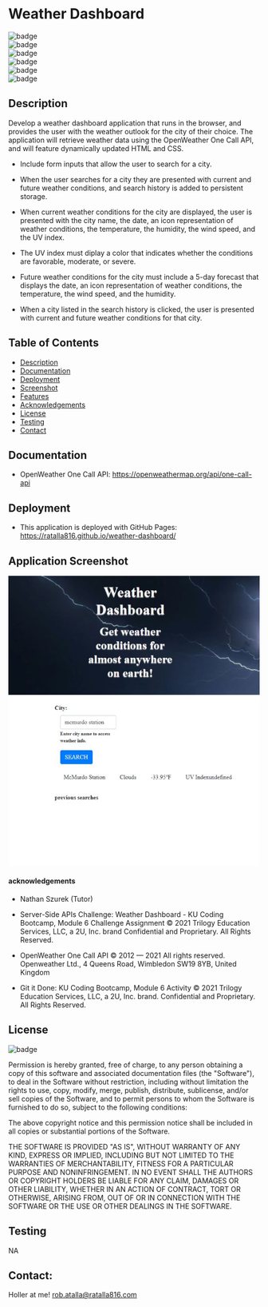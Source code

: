 # Weather Dashboard

![badge](https://img.shields.io/github/languages/top/ratalla816/weather-dashboard)
  <br>
  ![badge](https://img.shields.io/github/languages/count/ratalla816/weather-dashboard)
  <br>
  ![badge](https://img.shields.io/github/issues/ratalla816/weather-dashboard)
  <br>
  ![badge](https://img.shields.io/github/issues-closed/ratalla816/weather-dashboard)
  <br>
  ![badge](https://img.shields.io/github/last-commit/ratalla816/weather-dashboard)
  <br>
  ![badge](https://img.shields.io/badge/license-MIT-important)
  
## Description

  Develop a weather dashboard application that runs in the browser, and provides the user with the weather outlook for the city of their choice. The application will retrieve weather data using the OpenWeather One Call API, and will feature dynamically updated HTML and CSS.

* Include form inputs that allow the user to search for a city.

* When the user searches for a city they are presented with current and future weather conditions, and search history is added to persistent storage.

* When current weather conditions for the city are displayed, the user is presented with the city name, the date, an icon representation of weather conditions, the temperature, the humidity, the wind speed, and the UV index.

* The UV index must diplay a color that indicates whether the conditions are favorable, moderate, or severe.

* Future weather conditions for the city must include a 5-day forecast that displays the date, an icon representation of weather conditions, the temperature, the wind speed, and the humidity.

* When a city listed in the search history is clicked, the user is presented with current and future weather conditions for that city.

## Table of Contents

* [Description](#description)
* [Documentation](#documentation)
* [Deployment](#deployment)
* [Screenshot](#screenshot)
* [Features](#features)
* [Acknowledgements](#acknowledgements)
* [License](#license)
* [Testing](#testing)
* [Contact](#contact)
## Documentation

* OpenWeather One Call API: <https://openweathermap.org/api/one-call-api>

## Deployment

* This application is deployed with GitHub Pages: <https://ratalla816.github.io/weather-dashboard/>

## Application Screenshot

![application screenshot](./assets/images/weather-dashboard-screenshot.jpg)
#### acknowledgements

* Nathan Szurek (Tutor)

* Server-Side APIs Challenge: Weather Dashboard - KU Coding Bootcamp, Module 6 Challenge Assignment © 2021 Trilogy Education Services, LLC, a 2U, Inc.
brand Confidential and Proprietary. All Rights Reserved.

* OpenWeather One Call API © 2012 — 2021 All rights reserved.
Openweather Ltd., 4 Queens Road, Wimbledon SW19 8YB, United Kingdom

* Git it Done: KU Coding Bootcamp, Module 6 Activity © 2021 Trilogy Education Services, LLC, a 2U, Inc. brand. Confidential and Proprietary. All Rights Reserved.

 ## License
  ![badge](https://img.shields.io/badge/license-MIT-important)
  <br>

Permission is hereby granted, free of charge, to any person obtaining a copy of this software and associated documentation files (the "Software"), to deal in the Software without restriction, including without limitation the rights to use, copy, modify, merge, publish, distribute, sublicense, and/or sell copies of the Software, and to permit persons to whom the Software is furnished to do so, subject to the following conditions:

The above copyright notice and this permission notice shall be included in all copies or substantial portions of the Software.

THE SOFTWARE IS PROVIDED "AS IS", WITHOUT WARRANTY OF ANY KIND, EXPRESS OR IMPLIED, INCLUDING BUT NOT LIMITED TO THE WARRANTIES OF MERCHANTABILITY, FITNESS FOR A PARTICULAR PURPOSE AND NONINFRINGEMENT. IN NO EVENT SHALL THE AUTHORS OR COPYRIGHT HOLDERS BE LIABLE FOR ANY CLAIM, DAMAGES OR OTHER LIABILITY, WHETHER IN AN ACTION OF CONTRACT, TORT OR OTHERWISE, ARISING FROM, OUT OF OR IN CONNECTION WITH THE SOFTWARE OR THE USE OR OTHER DEALINGS IN THE SOFTWARE.

## Testing
  NA

  ## Contact:
  Holler at me! <a href="mailto:rob.atalla@ratalla816.com">rob.atalla@ratalla816.com</a>
